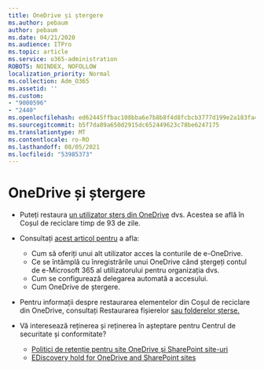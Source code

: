 ```yaml
---
title: OneDrive și ștergere
ms.author: pebaum
author: pebaum
ms.date: 04/21/2020
ms.audience: ITPro
ms.topic: article
ms.service: o365-administration
ROBOTS: NOINDEX, NOFOLLOW
localization_priority: Normal
ms.collection: Adm_O365
ms.assetid: ''
ms.custom:
- "9000596"
- "2440"
ms.openlocfilehash: ed62445ffbac108bba6e7b8b8f4d8fcbcb3777d199e2a183fa457949cfe830a0
ms.sourcegitcommit: b5f7da89a650d2915dc652449623c78be6247175
ms.translationtype: MT
ms.contentlocale: ro-RO
ms.lasthandoff: 08/05/2021
ms.locfileid: "53985373"
---
```

# <a name="onedrive-retention-and-deletion"></a>OneDrive și ștergere

- Puteți restaura [un utilizator șters din OneDrive](https://docs.microsoft.com/onedrive/restore-deleted-onedrive) dvs. Acestea se află în Coșul de reciclare timp de 93 de zile.

- Consultați [acest articol pentru](https://docs.microsoft.com/onedrive/retention-and-deletion) a afla:
    - Cum să oferiți unui alt utilizator acces la conturile de e-OneDrive.
    - Ce se întâmplă cu înregistrările unui OneDrive când ștergeți contul de e-Microsoft 365 al utilizatorului pentru organizația dvs.
    - Cum se configurează delegarea automată a accesului.
    - Cum OneDrive de ștergere.

- Pentru informații despre restaurarea elementelor din Coșul de reciclare din OneDrive, consultați Restaurarea fișierelor [sau folderelor șterse.](https://support.office.com/article/949ada80-0026-4db3-a953-c99083e6a84f)

- Vă interesează reținerea și reținerea în așteptare pentru Centrul de securitate și conformitate?
    - [Politici de retenție pentru site OneDrive și SharePoint site-uri](https://docs.microsoft.com/microsoft-365/compliance/retention-policies)
    - [EDiscovery hold for OneDrive and SharePoint sites](https://docs.microsoft.com/office365/securitycompliance/ediscovery-cases#step-4-place-content-locations-on-hold)
